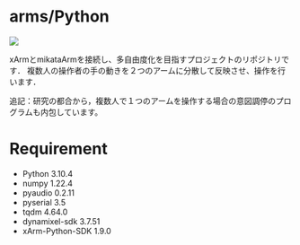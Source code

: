 # arms/Python
<img src="https://img.shields.io/badge/Python-3.10.4-blue?&logo=Python">

xArmとmikataArmを接続し、多自由度化を目指すプロジェクトのリポジトリです．
複数人の操作者の手の動きを２つのアームに分散して反映させ、操作を行います．

追記：研究の都合から，複数人で１つのアームを操作する場合の意図調停のプログラムも内包しています。

# Requirement

- Python            3.10.4
- numpy             1.22.4
- pyaudio           0.2.11
- pyserial          3.5
- tqdm              4.64.0
- dynamixel-sdk     3.7.51
- xArm-Python-SDK   1.9.0
